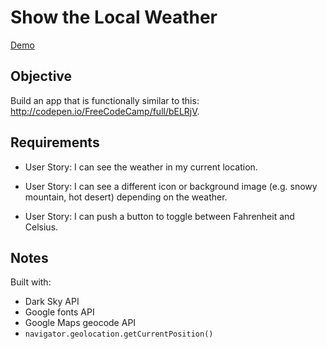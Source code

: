 # Show the Local Weather

[Demo](https://dmatt.github.io/weather)

## Objective
Build an app that is functionally similar to this: http://codepen.io/FreeCodeCamp/full/bELRjV.

## Requirements
* User Story: I can see the weather in my current location.

* User Story: I can see a different icon or background image (e.g. snowy mountain, hot desert) depending on the weather.

* User Story: I can push a button to toggle between Fahrenheit and Celsius.

## Notes

Built with:

- Dark Sky API
- Google fonts API
- Google Maps geocode API
- `navigator.geolocation.getCurrentPosition()`